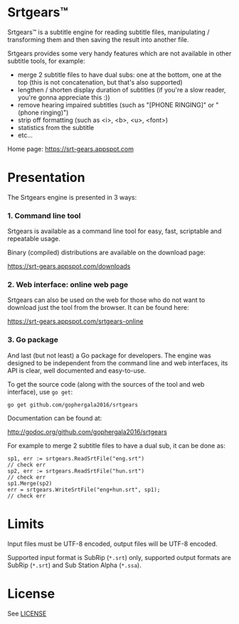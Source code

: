 # Srtgears&trade;

Srtgears&trade; is a subtitle engine for reading subtitle files, manipulating / transforming them and then saving the result into another file.

Srtgears provides some very handy features which are not available in other subtitle tools, for example:

- merge 2 subtitle files to have dual subs: one at the bottom, one at the top (this is not concatenation, but that's also supported)
- lengthen / shorten display duration of subtitles (if you're a slow reader, you're gonna appreciate this :))
- remove hearing impaired subtitles (such as "[PHONE RINGING]" or "(phone ringing)")
- strip off formatting (such as &lt;i&gt;, &lt;b&gt;, &lt;u&gt;, &lt;font&gt;) 
- statistics from the subtitle
- etc...

Home page: https://srt-gears.appspot.com

# Presentation

The Srtgears engine is presented in 3 ways:

### 1. Command line tool
Srtgears is available as a command line tool for easy, fast, scriptable and repeatable usage.

Binary (compiled) distributions are available on the download page:

https://srt-gears.appspot.com/downloads

### 2. Web interface: online web page

Srtgears can also be used on the web for those who do not want to download just the tool from the browser. It can be found here:

https://srt-gears.appspot.com/srtgears-online

### 3. Go package

And last (but not least) a Go package for developers. The engine was designed to be independent from the command line and web interfaces, its API is clear, well documented and easy-to-use.

To get the source code (along with the sources of the tool and web interface), use `go get`:

    go get github.com/gophergala2016/srtgears
    
Documentation can be found at:

http://godoc.org/github.com/gophergala2016/srtgears

For example to merge 2 subtitle files to have a dual sub, it can be done as:

	sp1, err := srtgears.ReadSrtFile("eng.srt")
	// check err
	sp2, err := srtgears.ReadSrtFile("hun.srt")
	// check err
	sp1.Merge(sp2)
	err = srtgears.WriteSrtFile("eng+hun.srt", sp1);
	// check err
    

# Limits

Input files must be UTF-8 encoded, output files will be UTF-8 encoded.

Supported input format is SubRip (`*.srt`) only, supported output formats are SubRip (`*.srt`) and Sub Station Alpha (`*.ssa`).

# License

See [LICENSE](https://github.com/gophergala2016/srtgears/blob/master/LICENSE.md)
